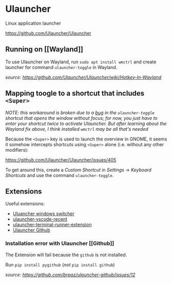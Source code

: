 # Ulauncher

Linux application launcher

<https://github.com/Ulauncher/Ulauncher>

## Running on [[Wayland]]

To use Ulauncher on Wayland, run `sudo apt install wmctrl` and create launcher for command `ulauncher-toggle` in
Wayland.

_source: <https://github.com/Ulauncher/Ulauncher/wiki/Hotkey-In-Wayland>_

## Mapping toogle to a shortcut that includes `<Super>`

_NOTE: this workaround is broken due to a [bug](https://github.com/Ulauncher/Ulauncher/issues/222) in the
`ulauncher-toggle` shortcut that opens the window without focus; for now, you just have to enter your shortcut twice to
activate Ulauncher. But after learning about the Wayland fix above, I think installed `wmctrl` may be all that's needed_

Because the `<Super>` key is used to launch the overview in GNOME, it seems it somehow intercepts shortcuts using
`<Super>` alone (i.e. without any other modifiers):

<https://github.com/Ulauncher/Ulauncher/issues/405>

To get around this, create a _Custom Shortcut_ in _Settings_ -> _Keyboard Shortcuts_ and use the command `ulauncher-toggle`.

## Extensions

Useful extensions:

- [Uluancher windows switcher](https://github.com/merrickluo/ulauncher-windows-switcher)
- [ulauncher-vscode-recent](https://github.com/plibither8/ulauncher-vscode-recent)
- [ulauncher-terminal-runner-extension](https://github.com/lighttigerXIV/ulauncher-terminal-runner-extension/)
- [Ulauncher Github](https://github.com/brpaz/ulauncher-github)

### Installation error with Ulauncher [[Github]]

The Extension will fail because the `github` is not installed.

Run `pip install pygithub` (_not_ `pip install github`)

_source: <https://github.com/brpaz/ulauncher-github/issues/12>_
